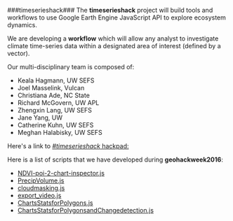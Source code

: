 <!-- ---
title: timeserieshack
weight: 1
permalink: /
layout: default
--- -->
###timeserieshack###
The **timeserieshack** project will build tools and workflows to use Google Earth Engine JavaScript API to explore ecosystem dynamics.

We are developing a **workflow** which will allow any analyst to investigate climate time-series data within a designated area of interest (defined by a vector).

Our multi-disciplinary team is composed of:
* Keala Hagmann, UW SEFS
* Joel Masselink, Vulcan
* Christiana Ade, NC State
* Richard McGovern, UW APL
* Zhengxin Lang, UW SEFS
* Jane Yang, UW
* Catherine Kuhn, UW SEFS
* Meghan Halabisky, UW SEFS

Here's a link to [*#timeserieshack* hackpad:](https://hackpad.com/timeserieshack-DLZpOv1FBQL)

Here is a list of scripts that we have developed during **geohackweek2016**:
* [NDVI-poi-2-chart-inspector.js](scripts/NDVI-poi-2-chart-inspector.js)
* [PrecipVolume.js](scripts/PrecipVolume.js)
* [cloudmasking.js](scripts/cloudmasking.js)
* [export_video.js](scripts/export_video.js)
* [ChartsStatsforPolygons.js](scripts/ChartsStatsforPolygons.js)
* [ChartsStatsforPolygonsandChangedetection.js](scripts/ChartsStatsforPolygonsandChangedetection.js)
